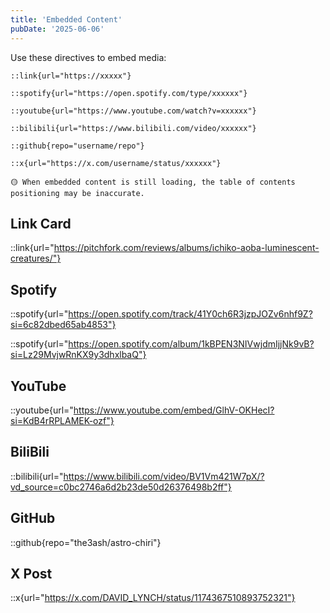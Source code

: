 ```yaml
---
title: 'Embedded Content'
pubDate: '2025-06-06'
---
```


Use these directives to embed media:

```
::link{url="https://xxxxx"}

::spotify{url="https://open.spotify.com/type/xxxxxx"}

::youtube{url="https://www.youtube.com/watch?v=xxxxxx"}

::bilibili{url="https://www.bilibili.com/video/xxxxxx"}

::github{repo="username/repo"}

::x{url="https://x.com/username/status/xxxxxx"}
```

```
🟡 When embedded content is still loading, the table of contents positioning may be inaccurate.
```

## Link Card

::link{url="https://pitchfork.com/reviews/albums/ichiko-aoba-luminescent-creatures/"}

## Spotify

::spotify{url="https://open.spotify.com/track/41Y0ch6R3jzpJOZv6nhf9Z?si=6c82dbed65ab4853"}

::spotify{url="https://open.spotify.com/album/1kBPEN3NIVwjdmIjjNk9vB?si=Lz29MvjwRnKX9y3dhxlbaQ"}

## YouTube

::youtube{url="https://www.youtube.com/embed/GlhV-OKHecI?si=KdB4rRPLAMEK-ozf"}

## BiliBili

::bilibili{url="https://www.bilibili.com/video/BV1Vm421W7pX/?vd_source=c0bc2746a6d2b23de50d26376498b2ff"}

## GitHub

::github{repo="the3ash/astro-chiri"}

## X Post

::x{url="https://x.com/DAVID_LYNCH/status/1174367510893752321"}
